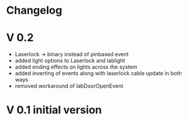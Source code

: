 # Changelog 

# V 0.2 

* Laserlock -> binary instead of pinbased event
* added light options to Laserlock and lablight
* added ending effects on lights across the system
* added inverting of events along with laserlock cable update in both ways
* removed workaround of labDoorOpenEvent

# V 0.1 initial version